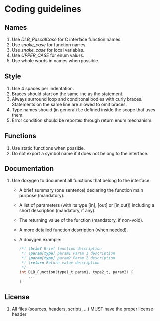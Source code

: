 # Coding guidelines

## Names
1. Use *DLB_PascalCase* for C interface function names.
1. Use *snake_case* for function names.
1. Use *snake_case* for local variables.
1. Use *UPPER_CASE* for enum values.
1. Use whole words in names when possible.

## Style
1. Use 4 spaces per indentation.
1. Braces should start on the same line as the statement.
1. Always surround loop and conditional bodies with curly braces.
    Statements on the same line are allowed to omit braces.
1. Type names should (in general) be defined inside the scope that uses them.
1. Error condition should be reported through return enum mechanism.

## Functions
1. Use static functions when possible.
1. Do not export a symbol name if it does not belong to the interface.

## Documentation
1. Use doxygen to document all functions that belong to the interface.
    * A brief summary (one sentence) declaring the function main purpose
        (mandatory).
    * A list of parameters (with its type [in], [out] or [in,out]) including a
        short description (mandatory, if any).
    * The returning value of the function (mandatory, if non-void).
    * A more detailed function description (when needed).
    * A doxygen example:

        ```c
        /*! \brief Brief function description
         *! \param[type] param1 Param 1 description
         *! \param[type] param2 Param 2 description
         *! \return Return value description
         */
        int DLB_Function(type1_t param1, type2_t, param2) {
            ...
        }
        ```

## License
1. All files (sources, headers, scripts, ...) MUST have the proper license
header


<!-- Auto-update: 2025-10-10T13:49:59.594311 -->
